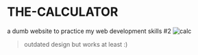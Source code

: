 # THE-CALCULATOR
a dumb website to practice my web development skills #2 
![calc](https://github.com/foster0909/THE-CALCULATOR/assets/73945342/754db8ad-94ea-4318-90c2-2f4daefd5f91)
> outdated design but works at least :)
